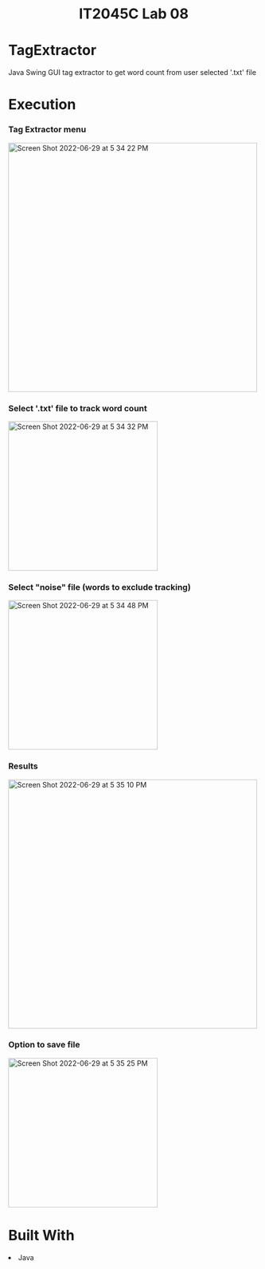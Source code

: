 <h1 align="center">IT2045C Lab 08</h1>
<h1>TagExtractor</h1>
<p>Java Swing GUI tag extractor to get word count from user selected '.txt' file</p>

<h1>Execution</h1>

<h3>Tag Extractor menu</h3>
<img width="500" alt="Screen Shot 2022-06-29 at 5 34 22 PM" src="https://user-images.githubusercontent.com/94927484/176549267-0d01f45c-4721-44e1-9303-7626db65aff4.png">

<h3>Select '.txt' file to track word count</h3>
<img width="300" alt="Screen Shot 2022-06-29 at 5 34 32 PM" src="https://user-images.githubusercontent.com/94927484/176549327-9e7bac8d-abbc-48c8-ac9f-2a5843e1299c.png">

<h3>Select "noise" file (words to exclude tracking)</h3>
<img width="300" alt="Screen Shot 2022-06-29 at 5 34 48 PM" src="https://user-images.githubusercontent.com/94927484/176549566-44b774d7-9a40-4e81-8f4c-a717c9e023db.png">
<h3>Results</h3>
<img width="500" alt="Screen Shot 2022-06-29 at 5 35 10 PM" src="https://user-images.githubusercontent.com/94927484/176549603-38bed5fa-20a5-4bc5-bece-ab0c2d938afa.png">
<h3>Option to save file</h3>
<img width="300" alt="Screen Shot 2022-06-29 at 5 35 25 PM" src="https://user-images.githubusercontent.com/94927484/176549669-c48c0e3d-b2ab-4db7-a750-dada90d08636.png">

<h1>Built With</h1>
<li>Java</li>
